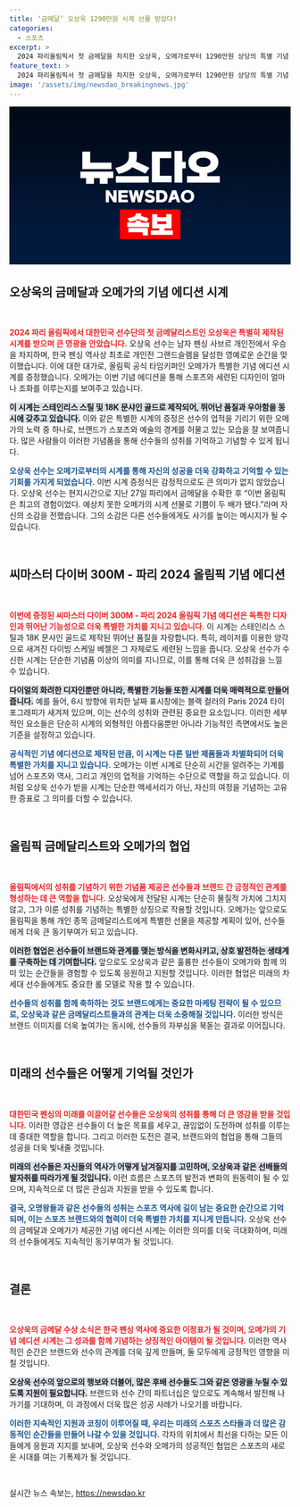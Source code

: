 ```yaml
---
title: ‘금메달’ 오상욱 1290만원 시계 선물 받았다!
categories:
  - 스포츠
excerpt: >
  2024 파리올림픽서 첫 금메달을 차지한 오상욱, 오메가로부터 1290만원 상당의 특별 기념 시계 수여! 감동의 순간과 의미 있는 선물에 대한 그의 진심 어린 소감이 담겼다.
feature_text: >
  2024 파리올림픽서 첫 금메달을 차지한 오상욱, 오메가로부터 1290만원 상당의 특별 기념 시계 수여! 감동의 순간과 의미 있는 선물에 대한 그의 진심 어린 소감이 담겼다.
image: '/assets/img/newsdao_breakingnews.jpg'
---
```


<p><img src="/assets/img/newsdao_breakingnews.jpg" alt="flaretime 속보" /></p>

<h2 data-ke-size="size26">오상욱의 금메달과 오메가의 기념 에디션 시계</h2>

<p data-ke-size="size16">&nbsp;</p>

<p><b><span style="color: #ee2323;">2024 파리 올림픽에서 대한민국 선수단의 첫 금메달리스트인 오상욱은 특별히 제작된 시계를 받으며 큰 영광을 안았습니다.</span></b> 오상욱 선수는 남자 펜싱 사브르 개인전에서 우승을 차지하며, 한국 펜싱 역사상 최초로 개인전 그랜드슬램을 달성한 영예로운 순간을 맞이했습니다. 이에 대한 대가로, 올림픽 공식 타임키퍼인 오메가가 특별한 기념 에디션 시계를 증정했습니다. 오메가는 이번 기념 에디션을 통해 스포츠와 세련된 디자인이 얼마나 조화를 이루는지를 보여주고 있습니다. </p>

<p><b><span style="background-color: #21538527;">이 시계는 스테인리스 스틸 및 18K 문샤인 골드로 제작되어, 뛰어난 품질과 우아함을 동시에 갖추고 있습니다.</span></b> 이와 같은 특별한 시계의 증정은 선수의 업적을 기리기 위한 오메가의 노력 중 하나로, 브랜드가 스포츠와 예술의 경계를 허물고 있는 모습을 잘 보여줍니다. 많은 사람들이 이러한 기념품을 통해 선수들의 성취를 기억하고 기념할 수 있게 됩니다. </p>

<p><b><span style="color: #1a5490;">오상욱 선수는 오메가로부터의 시계를 통해 자신의 성공을 더욱 강화하고 기억할 수 있는 기회를 가지게 되었습니다.</span></b> 이번 시계 증정식은 감정적으로도 큰 의미가 없지 않았습니다. 오상욱 선수는 현지시간으로 지난 27일 파리에서 금메달을 수확한 후 “이번 올림픽은 최고의 경험이었다. 예상치 못한 오메가의 시계 선물로 기쁨이 두 배가 됐다.”라며 자신의 소감을 전했습니다. 그의 소감은 다른 선수들에게도 사기를 높이는 메시지가 될 수 있습니다. </p>

<p data-ke-size="size16">&nbsp;</p>

<h2 data-ke-size="size26">씨마스터 다이버 300M - 파리 2024 올림픽 기념 에디션</h2>

<p data-ke-size="size16">&nbsp;</p>

<p><b><span style="color: #ee2323;">이번에 증정된 씨마스터 다이버 300M - 파리 2024 올림픽 기념 에디션은 독특한 디자인과 뛰어난 기능성으로 더욱 특별한 가치를 지니고 있습니다.</span></b> 이 시계는 스테인리스 스틸과 18K 문샤인 골드로 제작된 뛰어난 품질을 자랑합니다. 특히, 레이저를 이용한 양각으로 새겨진 다이빙 스케일 베젤은 그 자체로도 세련된 느낌을 줍니다. 오상욱 선수가 수신한 시계는 단순한 기념품 이상의 의미를 지니므로, 이를 통해 더욱 큰 성취감을 느낄 수 있습니다. </p>

<p><b><span style="background-color: #21538527;">다이얼의 화려한 디자인뿐만 아니라, 특별한 기능들 또한 시계를 더욱 매력적으로 만들어줍니다.</span></b> 예를 들어, 6시 방향에 위치한 날짜 표시창에는 블랙 컬러의 Paris 2024 타이포그래피가 새겨져 있으며, 이는 선수의 성취와 관련된 중요한 요소입니다. 이러한 세부적인 요소들은 단순히 시계의 외형적인 아름다움뿐만 아니라 기능적인 측면에서도 높은 기준을 설정하고 있습니다. </p>

<p><b><span style="color: #1a5490;">공식적인 기념 에디션으로 제작된 만큼, 이 시계는 다른 일반 제품들과 차별화되어 더욱 특별한 가치를 지니고 있습니다.</span></b> 오메가는 이번 시계로 단순히 시간을 알려주는 기계를 넘어 스포츠와 역사, 그리고 개인의 업적을 기억하는 수단으로 역할을 하고 있습니다. 이처럼 오상욱 선수가 받을 시계는 단순한 액세서리가 아닌, 자신의 여정을 기념하는 고유한 증표로 그 의미를 더할 수 있습니다.</p>

<p data-ke-size="size16">&nbsp;</p>

<h2 data-ke-size="size26">올림픽 금메달리스트와 오메가의 협업</h2>

<p data-ke-size="size16">&nbsp;</p>

<p><b><span style="color: #ee2323;">올림픽에서의 성취를 기념하기 위한 기념품 제공은 선수들과 브랜드 간 긍정적인 관계를 형성하는 데 큰 역할을 합니다.</span></b> 오상욱에게 전달된 시계는 단순히 물질적 가치에 그치지 않고, 그가 이룬 성취를 기념하는 특별한 상징으로 작용할 것입니다. 오메가는 앞으로도 올림픽을 통해 개인 종목 금메달리스트에게 특별한 선물을 제공할 계획이 있어, 선수들에게 더욱 큰 동기부여가 되고 있습니다. </p>

<p><b><span style="background-color: #21538527;">이러한 협업은 선수들이 브랜드와 관계를 맺는 방식을 변화시키고, 상호 발전하는 생태계를 구축하는 데 기여합니다.</span></b> 앞으로도 오상욱과 같은 훌륭한 선수들이 오메가와 함께 의미 있는 순간들을 경험할 수 있도록 응원하고 지원할 것입니다. 이러한 협업은 미래의 차세대 선수들에게도 중요한 롤 모델로 작용 할 수 있습니다. </p>

<p><b><span style="color: #1a5490;">선수들의 성취를 함께 축하하는 것도 브랜드에게는 중요한 마케팅 전략이 될 수 있으므로, 오상욱과 같은 금메달리스트들과의 관계는 더욱 소중해질 것입니다.</span></b> 이러한 방식은 브랜드 이미지를 더욱 높여가는 동시에, 선수들의 자부심을 북돋는 결과로 이어집니다. </p>

<p data-ke-size="size16">&nbsp;</p>

<h2 data-ke-size="size26">미래의 선수들은 어떻게 기억될 것인가</h2>

<p data-ke-size="size16">&nbsp;</p>

<p><b><span style="color: #ee2323;">대한민국 펜싱의 미래를 이끌어갈 선수들은 오상욱의 성취를 통해 더 큰 영감을 받을 것입니다.</span></b> 이러한 영감은 선수들이 더 높은 목표를 세우고, 끊임없이 도전하며 성취를 이루는 데 중대한 역할을 합니다. 그리고 이러한 도전은 결국, 브랜드와의 협업을 통해 그들의 성공을 더욱 빛내줄 것입니다. </p>

<p><b><span style="background-color: #21538527;">미래의 선수들은 자신들의 역사가 어떻게 남겨질지를 고민하며, 오상욱과 같은 선배들의 발자취를 따라가게 될 것입니다.</span></b> 이런 흐름은 스포츠의 발전과 변화의 원동력이 될 수 있으며, 지속적으로 더 많은 관심과 지원을 받을 수 있도록 합니다. </p>

<p><b><span style="color: #1a5490;">결국, 오명왕들과 같은 선수들의 성취는 스포츠 역사에 길이 남는 중요한 순간으로 기억되며, 이는 스포츠 브랜드와의 협력이 더욱 특별한 가치를 지니게 만듭니다.</span></b> 오상욱 선수의 금메달과 오메가가 제공한 기념 에디션 시계는 이러한 의미를 더욱 극대화하며, 미래의 선수들에게도 지속적인 동기부여가 될 것입니다. </p>

<p data-ke-size="size16">&nbsp;</p>

<h2 data-ke-size="size26">결론</h2>

<p data-ke-size="size16">&nbsp;</p>

<p><b><span style="color: #ee2323;">오상욱의 금메달 수상 소식은 한국 펜싱 역사에 중요한 이정표가 될 것이며, 오메가의 기념 에디션 시계는 그 성과를 함께 기념하는 상징적인 아이템이 될 것입니다.</span></b> 이러한 역사적인 순간은 브랜드와 선수의 관계를 더욱 깊게 만들며, 둘 모두에게 긍정적인 영향을 미칠 것입니다. </p>

<p><b><span style="background-color: #21538527;">오상욱 선수의 앞으로의 행보와 더불어, 많은 후배 선수들도 그와 같은 영광을 누릴 수 있도록 지원이 필요합니다.</span></b> 브랜드와 선수 간의 파트너십은 앞으로도 계속해서 발전해 나가기를 기대하며, 이 과정에서 더욱 많은 성공 사례가 나오기를 바랍니다. </p>

<p><b><span style="color: #1a5490;">이러한 지속적인 지원과 코칭이 이루어질 때, 우리는 미래의 스포츠 스타들과 더 많은 감동적인 순간들을 만들어 나갈 수 있을 것입니다.</span></b> 각자의 위치에서 최선을 다하는 모든 이들에게 응원과 지지를 보내며, 오상욱 선수와 오메가의 성공적인 협업은 스포츠의 새로운 시대를 여는 기폭제가 될 것입니다. </p>

<p data-ke-size="size16">&nbsp;</p>
실시간 뉴스 속보는, <a href="https://newsdao.kr" rel="dofollow">https://newsdao.kr</a>


